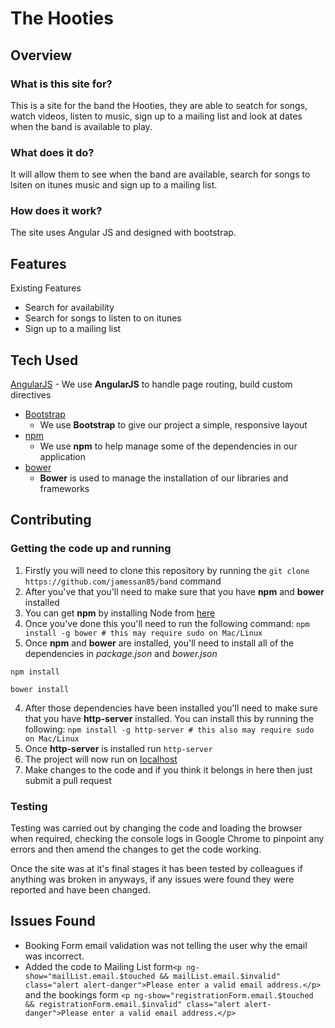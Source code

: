 # The Hooties

## Overview

### What is this site for?

This is a site for the band the Hooties, they are able to seatch for songs, watch videos, listen to music, sign up to a mailing list and look at dates when the band is available to play. 

### What does it do?

It will allow them to see when the band are available, search for songs to lsiten on itunes music and sign up to a mailing list. 

### How does it work?

The site uses Angular JS and designed with bootstrap. 

## Features

Existing Features

 - Search for availability
 - Search for songs to listen to on itunes
 - Sign up to a mailing list

 
## Tech Used

[AngularJS](https://angularjs.org/)
    - We use **AngularJS** to handle page routing, build custom directives
- [Bootstrap](http://getbootstrap.com/)
    - We use **Bootstrap** to give our project a simple, responsive layout
- [npm](https://www.npmjs.com/)
    - We use **npm** to help manage some of the dependencies in our application
- [bower](https://bower.io/)
    - **Bower** is used to manage the installation of our libraries and frameworks
 
## Contributing

 
### Getting the code up and running
1. Firstly you will need to clone this repository by running the ```git clone https://github.com/jamessan85/band``` command
2. After you've that you'll need to make sure that you have **npm** and **bower** installed
  1. You can get **npm** by installing Node from [here](https://nodejs.org/en/)
  2. Once you've done this you'll need to run the following command:
     `npm install -g bower # this may require sudo on Mac/Linux`
3. Once **npm** and **bower** are installed, you'll need to install all of the dependencies in *package.json* and *bower.json*
  ```
  npm install
 
  bower install
  ```
4. After those dependencies have been installed you'll need to make sure that you have **http-server** installed. You can install this by running the following: ```npm install -g http-server # this also may require sudo on Mac/Linux```
5. Once **http-server** is installed run ```http-server```
6. The project will now run on [localhost](http://127.0.0.1:8080)
7. Make changes to the code and if you think it belongs in here then just submit a pull request

### Testing
Testing was carried out by changing the code and loading the browser when required, checking the console logs in Google Chrome to pinpoint any errors and then amend the changes to get the code working. 

Once the site was at it's final stages it has been tested by colleagues if anything was broken in anyways, if any issues were found they were reported and have been changed. 

## Issues Found

- Booking Form email validation was not telling the user why the email was incorrect. 
- Added the code to Mailing List form```<p ng-show="mailList.email.$touched && mailList.email.$invalid" class="alert alert-danger">Please enter a valid email address.</p>``` and the bookings form ```<p ng-show="registrationForm.email.$touched && registrationForm.email.$invalid" class="alert alert-danger">Please enter a valid email address.</p>```
